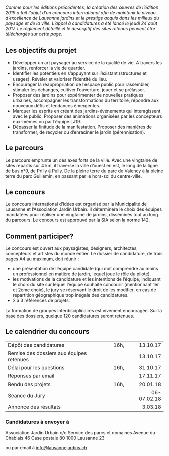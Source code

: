 ###### Comme pour les éditions précédentes, la création des œuvres de l’édition 2019 a fait l’objet d’un concours international afin de maintenir le niveau d’excellence de Lausanne jardins et le prestige acquis dans les milieux du paysage et de la ville. L’appel à candidatures a été lancé le jeudi 24 août 2017. Le règlement détaillé et le descriptif des sites retenus peuvent être téléchargés sur cette page.

## Les objectifs du projet

- Développer un art paysager au service de la qualité de vie. A travers les jardins, renforcer la vie de quartier.
- Identifier les potentiels en s’appuyant sur l’existant (structures et usages). Révéler et valoriser l’identité du lieu.
- Encourager la réappropriation de l’espace public pour rassembler, stimuler les échanges, cultiver l’ouverture, jouer et se prélasser.
- Proposer des jardins pour expérimenter de nouvelles pratiques urbaines, accompagner les transformations du territoire, répondre aux nouveaux défis et tendances émergentes.
- Marquer les esprits en créant des jardins-événements qui interagissent avec le public. Proposer des animations organisées par
les concepteurs eux-mêmes ou par l’équipe LJ19.
- Dépasser la finitude de la manifestation. Proposer des manières de transformer, de recycler ou d’enraciner le jardin (pérennisation).

## Le parcours

Le parcours emprunte un des axes forts de la ville. Avec une vingtaine de sites repartis sur 4 km, il traverse la ville d’ouest en est, le long de la ligne de bus n°9, de Prilly à Pully. De la pleine terre du parc de Valency à la pleine terre du parc Guillemin, en passant par le hors-sol du centre-ville.

## Le concours

Le concours international d’idées est organisé par la Municipalité de Lausanne et l’Association Jardin Urbain. Il déterminera le choix des équipes mandatées pour réaliser une vingtaine de jardins, disséminés tout au long du parcours. Le concours est approuvé par la SIA selon la norme 142.

## Comment participer?

Le concours est ouvert aux paysagistes, designers, architectes, concepteurs et artistes du monde entier. Le dossier de candidature, de trois pages A4 au maximum, doit réunir :

- une présentation de l’équipe candidate (qui doit comprendre au moins un professionnel en matière de jardin, lequel joue le rôle du pilote).
- les motivations de la candidature et les intentions de l’équipe, indiquant le choix du site sur lequel l’équipe souhaite concourir (mentionnant 1er et 2ème choix), le jury se réservant le droit de les modifier, en cas de répartition géographique trop inégale des candidatures.
- 2 à 3 références de projets.

La formation de groupes interdisciplinaires est vivement encouragée. Sur la base des dossiers, quelque 120 candidatures seront retenues.

## Le calendrier du concours

|  |  |  |
|:--|--:|--:|
| Dépôt des candidatures | 16h, | 13.10.17 |
| Remise des dossiers aux équipes retenues |  |13.10.17  |
| Délai pour les questions | 16h, | 31.10.17  |
| Réponses par email |  | 17.11.17 |
| Rendu des projets | 16h, | 20.01.18 |
| Séance du Jury |  | 06-07.02.18 |
| Annonce des résultats |  | 3.03.18 |
 
### Candidatures à envoyer à

Association Jardin Urbain
c/o Service des parcs et domaines
Avenue du Chablais 46
Case postale 80
1000 Lausanne 23

ou par email à info@lausannejardins.ch